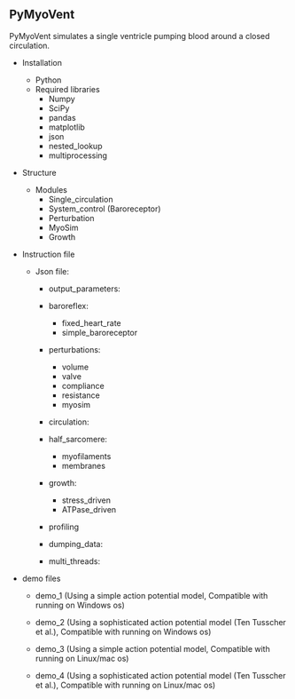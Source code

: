 ## PyMyoVent

PyMyoVent simulates a single ventricle pumping blood around a closed circulation.

+ Installation
  + Python
  + Required libraries
    + Numpy
    + SciPy
    + pandas
    + matplotlib
    + json
    + nested_lookup
    + multiprocessing

+ Structure
  + Modules
    + Single_circulation
    + System_control (Baroreceptor)
    + Perturbation
    + MyoSim
    + Growth

+ Instruction file
  + Json file:
    + output_parameters:

    + baroreflex:
      + fixed_heart_rate
      + simple_baroreceptor

    + perturbations:
      + volume
      + valve
      + compliance
      + resistance
      + myosim

    + circulation:

    + half_sarcomere:
      + myofilaments
      + membranes

    + growth:
      + stress_driven
      + ATPase_driven

    + profiling

    + dumping_data:

    + multi_threads:

+ demo files

  + demo_1 (Using a simple action potential model, Compatible with running on Windows os)

  + demo_2 (Using a sophisticated action potential model (Ten Tusscher et al.), Compatible with running on Windows os)

  + demo_3 (Using a simple action potential model, Compatible with running on Linux/mac os)

  + demo_4 (Using a sophisticated action potential model (Ten Tusscher et al.), Compatible with running on Linux/mac os)
